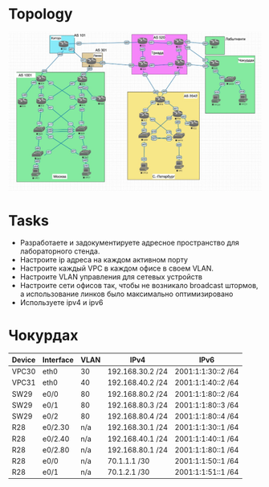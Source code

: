 # Topology
![topology](https://github.com/viktorkomarov/net/blob/main/space/img/base_scheme.jpeg)

# Tasks
- Разработаете и задокументируете адресное пространство для лабораторного стенда.
- Настроите ip адреса на каждом активном порту
- Настроите каждый VPC в каждом офисе в своем VLAN.
- Настроите VLAN управления для сетевых устройств
- Настроите сети офисов так, чтобы не возникало broadcast штормов, а использование линков было максимально оптимизировано
- Используете ipv4 и ipv6


# Чокурдах

| Device | Interface | VLAN | IPv4              | IPv6               |
|--------|-----------|------|-------------------|--------------------|
| VPC30  | eth0      | 30   | 192.168.30.2 /24  | 2001:1:1:30::2 /64 |
| VPC31  | eth0      | 40   | 192.168.40.2 /24  | 2001:1:1:40::2 /64 |
| SW29   | e0/0      | 80   | 192.168.80.2 /24  | 2001:1:1:80::2 /64 |
| SW29   | e0/1      | 80   | 192.168.80.3 /24  | 2001:1:1:80::3 /64 |
| SW29   | e0/2      | 80   | 192.168.80.4 /24  | 2001:1:1:80::4 /64 |
| R28    | e0/2.30   | n/a  | 192.168.30.1 /24  | 2001:1:1:30::1 /64 |
| R28    | e0/2.40   | n/a  | 192.168.40.1 /24  | 2001:1:1:40::1 /64 |
| R28    | e0/2.80   | n/a  | 192.168.80.1 /24  | 2001:1:1:80::1 /64 |
| R28    | e0/0      | n/a  | 70.1.1.1 /30      | 2001:1:1:50::1 /64 |
| R28    | e0/1      | n/a  | 70.1.2.1 /30      | 2001:1:1:51::1 /64 |